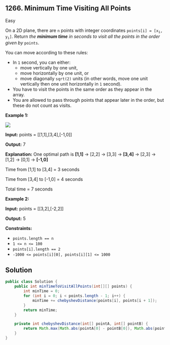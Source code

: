 ## 1266\. Minimum Time Visiting All Points

Easy

On a 2D plane, there are `n` points with integer coordinates <code>points[i] = [x<sub>i</sub>, y<sub>i</sub>]</code>. Return _the **minimum time** in seconds to visit all the points in the order given by_ `points`.

You can move according to these rules:

*   In `1` second, you can either:
    *   move vertically by one unit,
    *   move horizontally by one unit, or
    *   move diagonally `sqrt(2)` units (in other words, move one unit vertically then one unit horizontally in `1` second).
*   You have to visit the points in the same order as they appear in the array.
*   You are allowed to pass through points that appear later in the order, but these do not count as visits.

**Example 1:**

![](https://assets.leetcode.com/uploads/2019/11/14/1626_example_1.PNG)

**Input:** points = \[\[1,1],[3,4],[-1,0]]

**Output:** 7

**Explanation:** One optimal path is **[1,1]** -> [2,2] -> [3,3] -> **[3,4]** \-> [2,3] -> [1,2] -> [0,1] -> **[-1,0]** 

Time from [1,1] to [3,4] = 3 seconds 

Time from [3,4] to [-1,0] = 4 seconds 

Total time = 7 seconds

**Example 2:**

**Input:** points = \[\[3,2],[-2,2]]

**Output:** 5

**Constraints:**

*   `points.length == n`
*   `1 <= n <= 100`
*   `points[i].length == 2`
*   `-1000 <= points[i][0], points[i][1] <= 1000`

## Solution

```java
public class Solution {
    public int minTimeToVisitAllPoints(int[][] points) {
        int minTime = 0;
        for (int i = 0; i < points.length - 1; i++) {
            minTime += chebyshevDistance(points[i], points[i + 1]);
        }
        return minTime;
    }

    private int chebyshevDistance(int[] pointA, int[] pointB) {
        return Math.max(Math.abs(pointA[0] - pointB[0]), Math.abs(pointA[1] - pointB[1]));
    }
}
```
